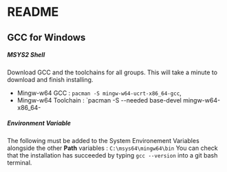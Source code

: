 # README
## GCC for Windows
##### MSYS2 Shell
Download GCC and the toolchains for all groups. This will take a minute to download and finish installing.
- Mingw-w64 GCC : `pacman -S mingw-w64-ucrt-x86_64-gcc`,  
- Mingw-w64 Toolchain : `pacman -S --needed base-devel mingw-w64-x86_64-

##### Environment Variable
The following must be added to the System Environement Variables alongside the other **Path** variables : `C:\msys64\mingw64\bin`
You can check that the installation has succeeded by typing `gcc --version` into a git bash terminal.
